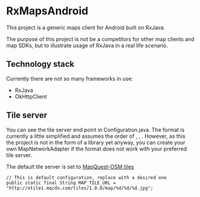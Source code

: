 RxMapsAndroid
=============

This project is a generic maps client for Android built on RxJava.

The purpose of this project is not be a competitors for other map clients and map SDKs, but to illustrate usage of RxJava in a real life scenario.

Technology stack
---------

Currently there are not so many frameworks in use:

* RxJava
* OkHttpClient


Tile server
--------------------

You can see the tile server end point in Configuration.java. The format is currently a little simplified and assumes the order of <zoom>, <x>, <y>. However, as this the project is not in the form of a library yet anyway, you can create your own MapNetworkAdapter if the format does not work with your preferred tile server.

The default tile server is set to [MapQuest-OSM tiles](http://developer.mapquest.com/web/products/open/map)

    // This is default configuration, replace with a desired one
    public static final String MAP_TILE_URL = "http://otile1.mqcdn.com/tiles/1.0.0/map/%d/%d/%d.jpg";
